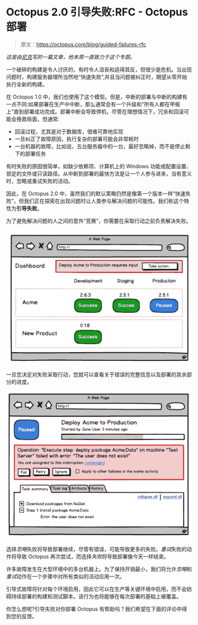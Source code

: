 # Octopus 2.0 引导失败:RFC - Octopus 部署

> 原文：<https://octopus.com/blog/guided-failures-rfc>

*这是由[尼克](/blog/introducing-nick)写的一篇文章，他本周一直致力于这个专题。*

一个破碎的构建是令人讨厌的，有时令人沮丧和适得其反，但很少是危机。当出现问题时，构建服务器理所当然地“快速失败”,并且当问题被纠正时，期望从零开始执行全新的构建。

在 Octopus 1.0 中，我们也使用了这个模型。但是，中断的部署与中断的构建有一点不同:如果部署在生产中中断，那么通常会有一个升级和“所有人都在甲板上”直到部署成功完成。部署中断会导致停机，尽管在理想情况下，冗余和回滚可能会挽救局面，但通常:

*   回滚过程，尤其是对于数据库，很难可靠地实现
*   一旦纠正了故障原因，执行复杂的部署可能会非常耗时
*   一台机器的故障，比如说，五台服务器中的一台，最好忽略掉，而不是停止剩下的部署任务

有时失败的原因很简单，如缺少依赖项、计算机上的 Windows 功能或配置设置、锁定的文件或只读路径。从中断到部署的最快方法是让一个人参与进来，当有意义时，忽略或重试失败的活动。

因此，在 Octopus 2.0 中，虽然我们的默认策略仍然是像第一个版本一样“快速失败”，但我们正在探索在出现问题时让人类参与解决问题的可能性。我们称这个特性为**引导失败**。

为了避免解决问题的人之间的意外“竞赛”，你需要在采取行动之前负责解决失败。

[![Dashboard with an interruption](img/e8376a23538c48112d91805dc78d2cfb.png)](https://i.octopus.com/blog/migrated/Screen_Shot_2013-08-27_at_10_11_08_AM_qdheic.png)

一旦您决定对失败采取行动，您就可以查看关于错误的完整信息以及部署的其余部分的进度。

[![Dashboard with an interruption](img/59435bd63d3af57dcf02d1571540761b.png)](https://i.octopus.com/blog/migrated/Screen_Shot_2013-08-27_at_10_11_16_AM_cdhufd.png)

选择*忽略*失败将导致部署继续，尽管有错误，可能导致更多的失败。*重试*失败的动作将导致 Octopus 再次尝试，而选择*失败*将导致部署像今天一样结束。

许多故障发生在大型环境中的多台机器上。为了保持开销最小，我们将允许*忽略*和*重试*动作在一个步骤中对所有类似的活动应用一次。

引导式故障将针对每个环境启用，因此它可以在生产等关键环境中启用，而不会妨碍持续部署的构建和测试脚本。该行为也将能够在每次部署的基础上被覆盖。

你怎么想呢?引导失败对你部署 Octopus 有帮助吗？我们希望在下面的评论中得到您的反馈。